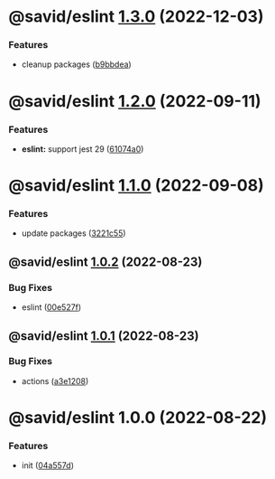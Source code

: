 # @savid/eslint [1.3.0](https://github.com/savid/packages/compare/@savid/eslint@1.2.0...@savid/eslint@1.3.0) (2022-12-03)


### Features

* cleanup packages ([b9bbdea](https://github.com/savid/packages/commit/b9bbdeaf06102585d2c7246bfce31145e88e962d))

# @savid/eslint [1.2.0](https://github.com/savid/packages/compare/@savid/eslint@1.1.0...@savid/eslint@1.2.0) (2022-09-11)


### Features

* **eslint:** support jest 29 ([61074a0](https://github.com/savid/packages/commit/61074a02e40b1e1caa8fdde9cd8de31303a4e3e3))

# @savid/eslint [1.1.0](https://github.com/savid/packages/compare/@savid/eslint@1.0.2...@savid/eslint@1.1.0) (2022-09-08)


### Features

* update packages ([3221c55](https://github.com/savid/packages/commit/3221c5549fbed06055176876cd4fe20d099b4ce3))

## @savid/eslint [1.0.2](https://github.com/savid/packages/compare/@savid/eslint@1.0.1...@savid/eslint@1.0.2) (2022-08-23)


### Bug Fixes

* eslint ([00e527f](https://github.com/savid/packages/commit/00e527f983d4fbe6e06e6920c16d4e9e3dc58574))

## @savid/eslint [1.0.1](https://github.com/savid/packages/compare/@savid/eslint@1.0.0...@savid/eslint@1.0.1) (2022-08-23)


### Bug Fixes

* actions ([a3e1208](https://github.com/savid/packages/commit/a3e1208b1a432feefe1761384b9160d570603aba))

# @savid/eslint 1.0.0 (2022-08-22)

### Features

* init ([04a557d](https://github.com/savid/packages/commit/04a557d11c29484a98767bc677348f72f38986e6))
